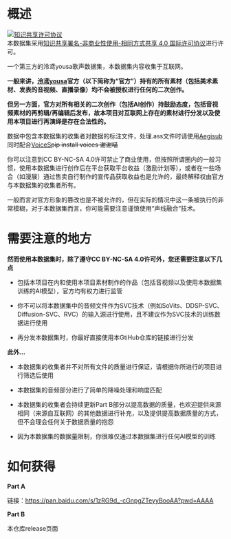 # 概述
<a rel="license" href="http://creativecommons.org/licenses/by-nc-sa/4.0/deed.zh"><img alt="知识共享许可协议" style="border-width:0" src="https://i.creativecommons.org/l/by-nc-sa/4.0/88x31.png" /></a><br />本数据集采用<a rel="license" href="http://creativecommons.org/licenses/by-nc-sa/4.0/deed.zh">知识共享署名-非商业性使用-相同方式共享 4.0 国际许可协议</a>进行许可。

一个第三方的泠鸢yousa歌声数据集，本数据集内容收集于互联网。

**一般来讲，[泠鸢yousa][3]官方（以下简称为“官方”）持有的所有素材（包括美术素材、发表的音视频、直播录像）均不会被授权进行任何的二次创作。**

**但另一方面，官方对所有相关的二次创作（包括AI创作）持鼓励态度，包括音视频素材的再剪辑/再编辑后发布，故本项目对互联网上存在的素材进行分发以及使用本项目进行再演绎是存在合法性的。**

数据中包含本数据集的收集者对数据的标注文件，处理.ass文件时请使用[Aegisub][1]同时配合[VoiceS][2]~~pip install voices 谢谢喵~~

你可以注意到CC BY-NC-SA 4.0许可禁止了商业使用，但按照所谓圈内的一般习惯，使用本数据集进行创作后在平台获取平台收益（激励计划等），或者在一些场合（如漫展）通过售卖自行制作的宣传品获取收益也是允许的，最终解释权由官方与本数据集的收集者所有。

一般而言对官方形象的篡改也是不被允许的，但在实际的情况中这一条被执行的非常模糊，对于本数据集而言，你可能需要注意谨慎使用“声线融合”技术。


# 需要注意的地方

**然而使用本数据集时，除了遵守CC BY-NC-SA 4.0许可外，您还需要注意以下几点**

 - 包括本项目在内和使用本项目素材制作的作品（包括音视频以及使用本数据集训练的AI模型），官方均有权力进行监管
 
 - 你不可以将本数据集中的音频文件作为SVC技术（例如SoVits、DDSP-SVC、Diffusion-SVC、RVC）的输入源进行使用，且不建议作为SVC技术的训练数据进行使用
 
 - 再分发本数据集时，你最好直接使用本GtiHub仓库的链接进行分发
 
**此外…**

 - 本数据集的收集者并不对所有文件的质量进行保证，请根据你所进行的项目进行筛选后使用
 
 - 本数据集的音频部分进行了简单的降噪处理和响度匹配
 
 - 本数据集的收集者会持续更新Part B部分以提高数据的质量，也欢迎提供来源相同（来源自互联网）的其他数据进行补充，以及提供提高数据质量的方式，但不会理会任何关于数据质量的抱怨
 
 - 因为本数据集的数据量限制，你很难仅通过本数据集进行任何AI模型的训练
 

 # 如何获得
 
 **Part A**
 
 链接：https://pan.baidu.com/s/1zRG9d_-cGnpgZTeyyBooAA?pwd=AAAA
 
 **Part B**
 
 本仓库release页面
 
 [1]: https://github.com/Aegisub/Aegisub
 [2]: https://github.com/Well2333/VoiceS
 [3]: https://space.bilibili.com/282994
